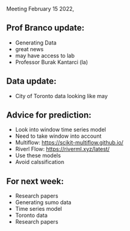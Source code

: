 Meeting February 15 2022,


## Prof Branco update:
- Generating Data
- great news
- may have access to lab
- Professor Burak Kantarci (la)

## Data update:
- City of Toronto data looking like may 

## Advice for prediction:

- Look into window time series model
- Need to take window into account
- Multiflow: https://scikit-multiflow.github.io/
- Riverl Flow: https://riverml.xyz/latest/
- Use these models 
- Avoid calssification 


## For next week:
- Research papers
- Generating sumo data
- Time series model
- Toronto data
- Research papers
